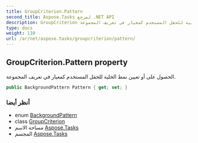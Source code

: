 ```yaml
---
title: GroupCriterion.Pattern
second_title: Aspose.Tasks لمرجع .NET API
description: GroupCriterion ملكية. الحصول على أو تعيين نمط الخلية للحقل المستخدم كمعيار في تعريف المجموعة.
type: docs
weight: 110
url: /ar/net/aspose.tasks/groupcriterion/pattern/
---
```

## GroupCriterion.Pattern property

الحصول على أو تعيين نمط الخلية للحقل المستخدم كمعيار في تعريف المجموعة.

```csharp
public BackgroundPattern Pattern { get; set; }
```

### أنظر أيضا

* enum [BackgroundPattern](../../backgroundpattern/)
* class [GroupCriterion](../)
* مساحة الاسم [Aspose.Tasks](../../groupcriterion/)
* المجسم [Aspose.Tasks](../../../)


